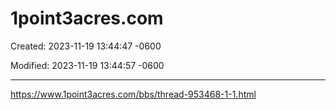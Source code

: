 # 1point3acres.com

Created: 2023-11-19 13:44:47 -0600

Modified: 2023-11-19 13:44:57 -0600

---

<https://www.1point3acres.com/bbs/thread-953468-1-1.html>


